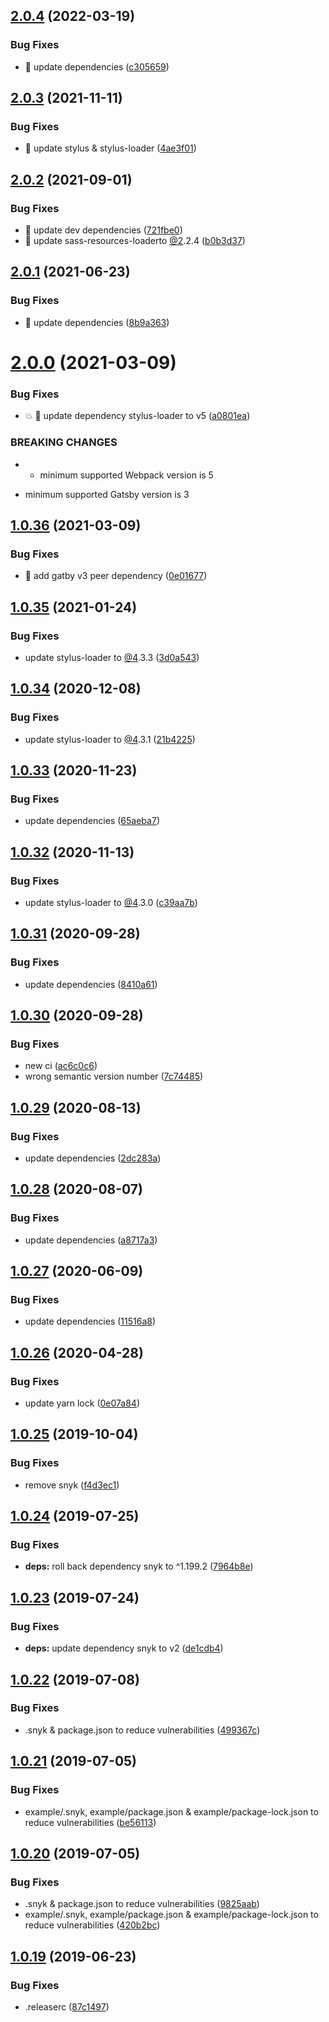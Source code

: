 ## [2.0.4](https://github.com/JimmyBeldone/gatsby-plugin-stylus-resources/compare/v2.0.3...v2.0.4) (2022-03-19)


### Bug Fixes

* 🐛 update dependencies ([c305659](https://github.com/JimmyBeldone/gatsby-plugin-stylus-resources/commit/c305659b4a9a54240bcb398fb93f4f2a1b80b766))

## [2.0.3](https://github.com/JimmyBeldone/gatsby-plugin-stylus-resources/compare/v2.0.2...v2.0.3) (2021-11-11)


### Bug Fixes

* 🐛 update stylus & stylus-loader ([4ae3f01](https://github.com/JimmyBeldone/gatsby-plugin-stylus-resources/commit/4ae3f0110604c7931ca85b9c8cc95e32165e571c))

## [2.0.2](https://github.com/JimmyBeldone/gatsby-plugin-stylus-resources/compare/v2.0.1...v2.0.2) (2021-09-01)


### Bug Fixes

* 🐛 update dev dependencies ([721fbe0](https://github.com/JimmyBeldone/gatsby-plugin-stylus-resources/commit/721fbe00ab072178eb7131d80894a82cdf129872))
* 🐛 update sass-resources-loaderto [@2](https://github.com/2).2.4 ([b0b3d37](https://github.com/JimmyBeldone/gatsby-plugin-stylus-resources/commit/b0b3d37e832c1fb2abb0f6e36541286b6a8ac08e))

## [2.0.1](https://github.com/JimmyBeldone/gatsby-plugin-stylus-resources/compare/v2.0.0...v2.0.1) (2021-06-23)


### Bug Fixes

* 🐛 update dependencies ([8b9a363](https://github.com/JimmyBeldone/gatsby-plugin-stylus-resources/commit/8b9a363a76e63a1cf47f35193acdf9dd3a9e4da1))

# [2.0.0](https://github.com/JimmyBeldone/gatsby-plugin-stylus-resources/compare/v1.0.36...v2.0.0) (2021-03-09)


### Bug Fixes

* 💥 🐛 update dependency stylus-loader to v5 ([a0801ea](https://github.com/JimmyBeldone/gatsby-plugin-stylus-resources/commit/a0801eaaf4747fc746326c3fc0cf0ce1dd7c8384))


### BREAKING CHANGES

* - minimum supported Webpack version is 5
- minimum supported Gatsby version is 3

## [1.0.36](https://github.com/JimmyBeldone/gatsby-plugin-stylus-resources/compare/v1.0.35...v1.0.36) (2021-03-09)


### Bug Fixes

* 🐛 add gatby v3 peer dependency ([0e01677](https://github.com/JimmyBeldone/gatsby-plugin-stylus-resources/commit/0e0167785d4b9d1bc897bf7427fcf2afee87426b))

## [1.0.35](https://github.com/JimmyBeldone/gatsby-plugin-stylus-resources/compare/v1.0.34...v1.0.35) (2021-01-24)


### Bug Fixes

* update stylus-loader to [@4](https://github.com/4).3.3 ([3d0a543](https://github.com/JimmyBeldone/gatsby-plugin-stylus-resources/commit/3d0a54355f44ad833648ade88bdcad376a41a107))

## [1.0.34](https://github.com/JimmyBeldone/gatsby-plugin-stylus-resources/compare/v1.0.33...v1.0.34) (2020-12-08)


### Bug Fixes

* update stylus-loader to [@4](https://github.com/4).3.1 ([21b4225](https://github.com/JimmyBeldone/gatsby-plugin-stylus-resources/commit/21b422580238a6b8c8efb52146e732184a2cf23e))

## [1.0.33](https://github.com/JimmyBeldone/gatsby-plugin-stylus-resources/compare/v1.0.32...v1.0.33) (2020-11-23)


### Bug Fixes

* update dependencies ([65aeba7](https://github.com/JimmyBeldone/gatsby-plugin-stylus-resources/commit/65aeba7f30a0938a3c2bf63529e7380fdf9b5f2e))

## [1.0.32](https://github.com/JimmyBeldone/gatsby-plugin-stylus-resources/compare/v1.0.31...v1.0.32) (2020-11-13)


### Bug Fixes

* update stylus-loader to [@4](https://github.com/4).3.0 ([c39aa7b](https://github.com/JimmyBeldone/gatsby-plugin-stylus-resources/commit/c39aa7bb2a4f7c82d481567429f34e9f281e1251))

## [1.0.31](https://github.com/JimmyBeldone/gatsby-plugin-stylus-resources/compare/v1.0.30...v1.0.31) (2020-09-28)


### Bug Fixes

* update dependencies ([8410a61](https://github.com/JimmyBeldone/gatsby-plugin-stylus-resources/commit/8410a616c9a5b0e67a965f3817e2983870df57bb))

## [1.0.30](https://github.com/JimmyBeldone/gatsby-plugin-stylus-resources/compare/v1.0.29...v1.0.30) (2020-09-28)


### Bug Fixes

* new ci ([ac6c0c6](https://github.com/JimmyBeldone/gatsby-plugin-stylus-resources/commit/ac6c0c64d25731fdf7527bf7523fa7f1bd163f87))
* wrong semantic version number ([7c74485](https://github.com/JimmyBeldone/gatsby-plugin-stylus-resources/commit/7c7448557b6b875873afd73946c8c8c699eec558))

## [1.0.29](https://github.com/JimmyBeldone/gatsby-plugin-stylus-resources/compare/v1.0.28...v1.0.29) (2020-08-13)


### Bug Fixes

* update dependencies ([2dc283a](https://github.com/JimmyBeldone/gatsby-plugin-stylus-resources/commit/2dc283a1cd1cc029cf197cf91bf7548b225043d5))

## [1.0.28](https://github.com/JimmyBeldone/gatsby-plugin-stylus-resources/compare/v1.0.27...v1.0.28) (2020-08-07)


### Bug Fixes

* update dependencies ([a8717a3](https://github.com/JimmyBeldone/gatsby-plugin-stylus-resources/commit/a8717a3a7bbc8001fc89ae838b74c0fee344fffa))

## [1.0.27](https://github.com/JimmyBeldone/gatsby-plugin-stylus-resources/compare/v1.0.26...v1.0.27) (2020-06-09)


### Bug Fixes

* update dependencies ([11516a8](https://github.com/JimmyBeldone/gatsby-plugin-stylus-resources/commit/11516a8f1118a457de7ce65a4bc8cb02437ff2f7))

## [1.0.26](https://github.com/JimmyBeldone/gatsby-plugin-stylus-resources/compare/v1.0.25...v1.0.26) (2020-04-28)


### Bug Fixes

* update yarn lock ([0e07a84](https://github.com/JimmyBeldone/gatsby-plugin-stylus-resources/commit/0e07a84e5e1e40a1b7a72ae8f20531375ef72474))

## [1.0.25](https://github.com/JimmyBeldone/gatsby-plugin-stylus-resources/compare/v1.0.24...v1.0.25) (2019-10-04)


### Bug Fixes

* remove snyk ([f4d3ec1](https://github.com/JimmyBeldone/gatsby-plugin-stylus-resources/commit/f4d3ec1))

## [1.0.24](https://github.com/JimmyBeldone/gatsby-plugin-stylus-resources/compare/v1.0.23...v1.0.24) (2019-07-25)


### Bug Fixes

* **deps:** roll back dependency snyk to ^1.199.2 ([7964b8e](https://github.com/JimmyBeldone/gatsby-plugin-stylus-resources/commit/7964b8e))

## [1.0.23](https://github.com/JimmyBeldone/gatsby-plugin-stylus-resources/compare/v1.0.22...v1.0.23) (2019-07-24)


### Bug Fixes

* **deps:** update dependency snyk to v2 ([de1cdb4](https://github.com/JimmyBeldone/gatsby-plugin-stylus-resources/commit/de1cdb4))

## [1.0.22](https://github.com/JimmyBeldone/gatsby-plugin-stylus-resources/compare/v1.0.21...v1.0.22) (2019-07-08)


### Bug Fixes

* .snyk & package.json to reduce vulnerabilities ([499367c](https://github.com/JimmyBeldone/gatsby-plugin-stylus-resources/commit/499367c))

## [1.0.21](https://github.com/JimmyBeldone/gatsby-plugin-stylus-resources/compare/v1.0.20...v1.0.21) (2019-07-05)


### Bug Fixes

* example/.snyk, example/package.json & example/package-lock.json to reduce vulnerabilities ([be56113](https://github.com/JimmyBeldone/gatsby-plugin-stylus-resources/commit/be56113))

## [1.0.20](https://github.com/JimmyBeldone/gatsby-plugin-stylus-resources/compare/v1.0.19...v1.0.20) (2019-07-05)


### Bug Fixes

* .snyk & package.json to reduce vulnerabilities ([9825aab](https://github.com/JimmyBeldone/gatsby-plugin-stylus-resources/commit/9825aab))
* example/.snyk, example/package.json & example/package-lock.json to reduce vulnerabilities ([420b2bc](https://github.com/JimmyBeldone/gatsby-plugin-stylus-resources/commit/420b2bc))

## [1.0.19](https://github.com/JimmyBeldone/gatsby-plugin-stylus-resources/compare/v1.0.18...v1.0.19) (2019-06-23)


### Bug Fixes

* .releaserc ([87c1497](https://github.com/JimmyBeldone/gatsby-plugin-stylus-resources/commit/87c1497))
